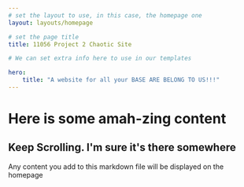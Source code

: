 ```yaml
---
# set the layout to use, in this case, the homepage one
layout: layouts/homepage

# set the page title
title: 11056 Project 2 Chaotic Site

# We can set extra info here to use in our templates

hero:
    title: "A website for all your BASE ARE BELONG TO US!!!"
---
```



# Here is some amah-zing content

## Keep Scrolling. I'm sure it's there somewhere

Any content you add to this markdown file will be displayed on the homepage 